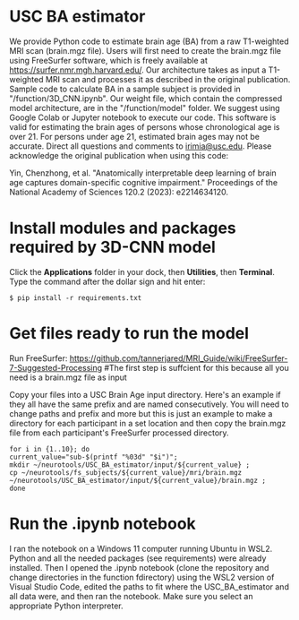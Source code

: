 # USC BA estimator
We provide Python code to estimate brain age (BA) from a raw T1-weighted MRI scan (brain.mgz file). Users will first need to create the brain.mgz file using FreeSurfer software, which is freely available at https://surfer.nmr.mgh.harvard.edu/. Our architecture takes as input a T1-weighted MRI scan and processes it as described in the original publication. 
Sample code to calculate BA in a sample subject is provided in "/function/3D_CNN.ipynb". Our weight file, which contain the compressed model architecture, are in the "/function/model" folder. We suggest using Google Colab or Jupyter notebook to execute our code. This software is valid for estimating the brain ages of persons whose chronological age is over 21. For persons under age 21, estimated brain ages may not be accurate. Direct all questions and comments to irimia@usc.edu.  Please acknowledge the original publication when using this code:

Yin, Chenzhong, et al. "Anatomically interpretable deep learning of brain age captures domain-specific cognitive impairment." Proceedings of the National Academy of Sciences 120.2 (2023): e2214634120.

# Install modules and packages required by 3D-CNN model
Click the **Applications** folder in your dock, then **Utilities**, then **Terminal**. 
Type the command after the dollar sign and hit enter:
```
$ pip install -r requirements.txt
```

# Get files ready to run the model
Run FreeSurfer: https://github.com/tannerjared/MRI_Guide/wiki/FreeSurfer-7-Suggested-Processing #The first step is suffcient for this because all you need is a brain.mgz file as input

Copy your files into a USC Brain Age input directory. Here's an example if they all have the same prefix and are named consecutively. You will need to change paths and prefix and more but this is just an example to make a directory for each participant in a set location and then copy the brain.mgz file from each participant's FreeSurfer processed directory.
```
for i in {1..10}; do
current_value="sub-$(printf "%03d" "$i")";
mkdir ~/neurotools/USC_BA_estimator/input/${current_value} ;
cp ~/neurotools/fs_subjects/${current_value}/mri/brain.mgz ~/neurotools/USC_BA_estimator/input/${current_value}/brain.mgz ;
done
```
# Run the .ipynb notebook
I ran the notebook on a Windows 11 computer running Ubuntu in WSL2. Python and all the needed packages (see requirements) were already installed. Then I opened the .ipynb notebook (clone the repository and change directories in the function fdirectory) using the WSL2 version of Visual Studio Code, edited the paths to fit where the USC_BA_estimator and all data were, and then ran the notebook. Make sure you select an appropriate Python interpreter.
